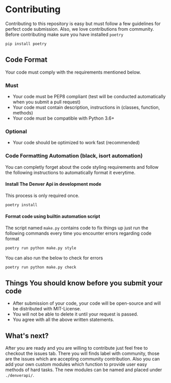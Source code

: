 # Contributing
Contributing to this repository is easy but must follow a few guidelines for perfect code submission. Also, we love
contributions from community. Before contributing make sure you have installed `poetry`

```bash
pip install poetry
```

## Code Format
Your code must comply with the requirements mentioned below.

### Must
* Your code must be PEP8 compliant (test will be conducted automatically when you submit a pull request)
* Your code must contain description, instructions in (classes, function, methods)
* Your code must be compatible with Python 3.6+

### Optional
* Your code should be optimized to work fast (recommended)

### Code Formatting Automation (black, isort automation)
You can completly forget about the code styling requirements and follow the following instructions to
automatically format it everytime.

#### Install The Denver Api in development mode
This process is only required once.

```bash
poetry install
```

#### Format code using builtin automation script
The script named `make.py` contains code to fix things up just run the following commands every time
you encounter errors regarding code format

```bash
poetry run python make.py style
```

You can also run the below to check for errors

```bash
poetry run python make.py check
```

## Things You should know before you submit your code
* After submission of your code, your code will be open-source and will be distributed with MIT-License.
* You will not be able to delete it until your request is passed.
* You agree with all the above written statements.

## What's next?
After you are ready and you are willing to contribute just feel free to checkout the issues tab. There you
will finds label with community, those are the issues which are accepting community contribution. Also
you can add your own custom modules which function to provide user easy methods of hard tasks. The new modules
can be named and placed under `./denverapi/`.
